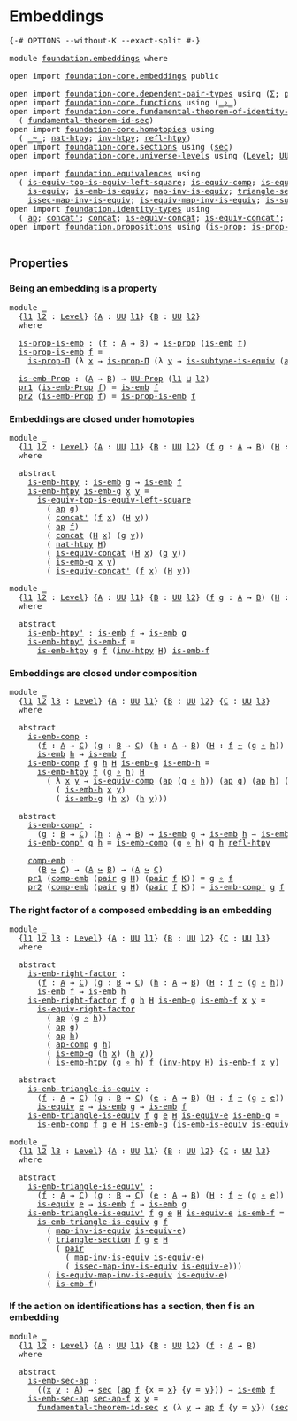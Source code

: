 # Embeddings

<pre class="Agda"><a id="23" class="Symbol">{-#</a> <a id="27" class="Keyword">OPTIONS</a> <a id="35" class="Pragma">--without-K</a> <a id="47" class="Pragma">--exact-split</a> <a id="61" class="Symbol">#-}</a>

<a id="66" class="Keyword">module</a> <a id="73" href="foundation.embeddings.html" class="Module">foundation.embeddings</a> <a id="95" class="Keyword">where</a>

<a id="102" class="Keyword">open</a> <a id="107" class="Keyword">import</a> <a id="114" href="foundation-core.embeddings.html" class="Module">foundation-core.embeddings</a> <a id="141" class="Keyword">public</a>

<a id="149" class="Keyword">open</a> <a id="154" class="Keyword">import</a> <a id="161" href="foundation-core.dependent-pair-types.html" class="Module">foundation-core.dependent-pair-types</a> <a id="198" class="Keyword">using</a> <a id="204" class="Symbol">(</a><a id="205" href="foundation-core.dependent-pair-types.html#502" class="Record">Σ</a><a id="206" class="Symbol">;</a> <a id="208" href="foundation-core.dependent-pair-types.html#575" class="InductiveConstructor">pair</a><a id="212" class="Symbol">;</a> <a id="214" href="foundation-core.dependent-pair-types.html#592" class="Field">pr1</a><a id="217" class="Symbol">;</a> <a id="219" href="foundation-core.dependent-pair-types.html#604" class="Field">pr2</a><a id="222" class="Symbol">)</a>
<a id="224" class="Keyword">open</a> <a id="229" class="Keyword">import</a> <a id="236" href="foundation-core.functions.html" class="Module">foundation-core.functions</a> <a id="262" class="Keyword">using</a> <a id="268" class="Symbol">(</a><a id="269" href="foundation-core.functions.html#407" class="Function Operator">_∘_</a><a id="272" class="Symbol">)</a>
<a id="274" class="Keyword">open</a> <a id="279" class="Keyword">import</a> <a id="286" href="foundation-core.fundamental-theorem-of-identity-types.html" class="Module">foundation-core.fundamental-theorem-of-identity-types</a> <a id="340" class="Keyword">using</a>
  <a id="348" class="Symbol">(</a> <a id="350" href="foundation-core.fundamental-theorem-of-identity-types.html#4029" class="Function">fundamental-theorem-id-sec</a><a id="376" class="Symbol">)</a>
<a id="378" class="Keyword">open</a> <a id="383" class="Keyword">import</a> <a id="390" href="foundation-core.homotopies.html" class="Module">foundation-core.homotopies</a> <a id="417" class="Keyword">using</a>
  <a id="425" class="Symbol">(</a> <a id="427" href="foundation-core.homotopies.html#467" class="Function Operator">_~_</a><a id="430" class="Symbol">;</a> <a id="432" href="foundation-core.homotopies.html#3430" class="Function">nat-htpy</a><a id="440" class="Symbol">;</a> <a id="442" href="foundation-core.homotopies.html#889" class="Function">inv-htpy</a><a id="450" class="Symbol">;</a> <a id="452" href="foundation-core.homotopies.html#632" class="Function">refl-htpy</a><a id="461" class="Symbol">)</a>
<a id="463" class="Keyword">open</a> <a id="468" class="Keyword">import</a> <a id="475" href="foundation-core.sections.html" class="Module">foundation-core.sections</a> <a id="500" class="Keyword">using</a> <a id="506" class="Symbol">(</a><a id="507" href="foundation-core.sections.html#521" class="Function">sec</a><a id="510" class="Symbol">)</a>
<a id="512" class="Keyword">open</a> <a id="517" class="Keyword">import</a> <a id="524" href="foundation-core.universe-levels.html" class="Module">foundation-core.universe-levels</a> <a id="556" class="Keyword">using</a> <a id="562" class="Symbol">(</a><a id="563" href="Agda.Primitive.html#597" class="Postulate">Level</a><a id="568" class="Symbol">;</a> <a id="570" href="foundation-core.universe-levels.html#222" class="Primitive">UU</a><a id="572" class="Symbol">;</a> <a id="574" href="Agda.Primitive.html#810" class="Primitive Operator">_⊔_</a><a id="577" class="Symbol">)</a>

<a id="580" class="Keyword">open</a> <a id="585" class="Keyword">import</a> <a id="592" href="foundation.equivalences.html" class="Module">foundation.equivalences</a> <a id="616" class="Keyword">using</a>
  <a id="624" class="Symbol">(</a> <a id="626" href="foundation-core.equivalences.html#14128" class="Function">is-equiv-top-is-equiv-left-square</a><a id="659" class="Symbol">;</a> <a id="661" href="foundation-core.equivalences.html#7183" class="Function">is-equiv-comp</a><a id="674" class="Symbol">;</a> <a id="676" href="foundation-core.equivalences.html#8856" class="Function">is-equiv-right-factor</a><a id="697" class="Symbol">;</a>
    <a id="703" href="foundation-core.equivalences.html#1542" class="Function">is-equiv</a><a id="711" class="Symbol">;</a> <a id="713" href="foundation-core.equivalences.html#15380" class="Function">is-emb-is-equiv</a><a id="728" class="Symbol">;</a> <a id="730" href="foundation-core.equivalences.html#4173" class="Function">map-inv-is-equiv</a><a id="746" class="Symbol">;</a> <a id="748" href="foundation-core.equivalences.html#6036" class="Function">triangle-section</a><a id="764" class="Symbol">;</a>
    <a id="770" href="foundation-core.equivalences.html#4251" class="Function">issec-map-inv-is-equiv</a><a id="792" class="Symbol">;</a> <a id="794" href="foundation-core.equivalences.html#4706" class="Function">is-equiv-map-inv-is-equiv</a><a id="819" class="Symbol">;</a> <a id="821" href="foundation.equivalences.html#13419" class="Function">is-subtype-is-equiv</a><a id="840" class="Symbol">)</a>
<a id="842" class="Keyword">open</a> <a id="847" class="Keyword">import</a> <a id="854" href="foundation.identity-types.html" class="Module">foundation.identity-types</a> <a id="880" class="Keyword">using</a>
  <a id="888" class="Symbol">(</a> <a id="890" href="foundation-core.identity-types.html#2853" class="Function">ap</a><a id="892" class="Symbol">;</a> <a id="894" href="foundation-core.identity-types.html#1384" class="Function">concat&#39;</a><a id="901" class="Symbol">;</a> <a id="903" href="foundation-core.identity-types.html#1302" class="Function">concat</a><a id="909" class="Symbol">;</a> <a id="911" href="foundation.identity-types.html#1644" class="Function">is-equiv-concat</a><a id="926" class="Symbol">;</a> <a id="928" href="foundation.identity-types.html#2415" class="Function">is-equiv-concat&#39;</a><a id="944" class="Symbol">;</a> <a id="946" href="foundation-core.identity-types.html#3117" class="Function">ap-comp</a><a id="953" class="Symbol">)</a>
<a id="955" class="Keyword">open</a> <a id="960" class="Keyword">import</a> <a id="967" href="foundation.propositions.html" class="Module">foundation.propositions</a> <a id="991" class="Keyword">using</a> <a id="997" class="Symbol">(</a><a id="998" href="foundation-core.propositions.html#1246" class="Function">is-prop</a><a id="1005" class="Symbol">;</a> <a id="1007" href="foundation.propositions.html#1492" class="Function">is-prop-Π</a><a id="1016" class="Symbol">;</a> <a id="1018" href="foundation-core.propositions.html#1322" class="Function">UU-Prop</a><a id="1025" class="Symbol">)</a>

</pre>
## Properties

### Being an embedding is a property

<pre class="Agda"><a id="1094" class="Keyword">module</a> <a id="1101" href="foundation.embeddings.html#1101" class="Module">_</a>
  <a id="1105" class="Symbol">{</a><a id="1106" href="foundation.embeddings.html#1106" class="Bound">l1</a> <a id="1109" href="foundation.embeddings.html#1109" class="Bound">l2</a> <a id="1112" class="Symbol">:</a> <a id="1114" href="Agda.Primitive.html#597" class="Postulate">Level</a><a id="1119" class="Symbol">}</a> <a id="1121" class="Symbol">{</a><a id="1122" href="foundation.embeddings.html#1122" class="Bound">A</a> <a id="1124" class="Symbol">:</a> <a id="1126" href="foundation-core.universe-levels.html#222" class="Primitive">UU</a> <a id="1129" href="foundation.embeddings.html#1106" class="Bound">l1</a><a id="1131" class="Symbol">}</a> <a id="1133" class="Symbol">{</a><a id="1134" href="foundation.embeddings.html#1134" class="Bound">B</a> <a id="1136" class="Symbol">:</a> <a id="1138" href="foundation-core.universe-levels.html#222" class="Primitive">UU</a> <a id="1141" href="foundation.embeddings.html#1109" class="Bound">l2</a><a id="1143" class="Symbol">}</a>
  <a id="1147" class="Keyword">where</a>
  
  <a id="1158" href="foundation.embeddings.html#1158" class="Function">is-prop-is-emb</a> <a id="1173" class="Symbol">:</a> <a id="1175" class="Symbol">(</a><a id="1176" href="foundation.embeddings.html#1176" class="Bound">f</a> <a id="1178" class="Symbol">:</a> <a id="1180" href="foundation.embeddings.html#1122" class="Bound">A</a> <a id="1182" class="Symbol">→</a> <a id="1184" href="foundation.embeddings.html#1134" class="Bound">B</a><a id="1185" class="Symbol">)</a> <a id="1187" class="Symbol">→</a> <a id="1189" href="foundation-core.propositions.html#1246" class="Function">is-prop</a> <a id="1197" class="Symbol">(</a><a id="1198" href="foundation-core.embeddings.html#980" class="Function">is-emb</a> <a id="1205" href="foundation.embeddings.html#1176" class="Bound">f</a><a id="1206" class="Symbol">)</a>
  <a id="1210" href="foundation.embeddings.html#1158" class="Function">is-prop-is-emb</a> <a id="1225" href="foundation.embeddings.html#1225" class="Bound">f</a> <a id="1227" class="Symbol">=</a>
    <a id="1233" href="foundation.propositions.html#1492" class="Function">is-prop-Π</a> <a id="1243" class="Symbol">(λ</a> <a id="1246" href="foundation.embeddings.html#1246" class="Bound">x</a> <a id="1248" class="Symbol">→</a> <a id="1250" href="foundation.propositions.html#1492" class="Function">is-prop-Π</a> <a id="1260" class="Symbol">(λ</a> <a id="1263" href="foundation.embeddings.html#1263" class="Bound">y</a> <a id="1265" class="Symbol">→</a> <a id="1267" href="foundation.equivalences.html#13419" class="Function">is-subtype-is-equiv</a> <a id="1287" class="Symbol">(</a><a id="1288" href="foundation-core.identity-types.html#2853" class="Function">ap</a> <a id="1291" href="foundation.embeddings.html#1225" class="Bound">f</a><a id="1292" class="Symbol">)))</a>

  <a id="1299" href="foundation.embeddings.html#1299" class="Function">is-emb-Prop</a> <a id="1311" class="Symbol">:</a> <a id="1313" class="Symbol">(</a><a id="1314" href="foundation.embeddings.html#1122" class="Bound">A</a> <a id="1316" class="Symbol">→</a> <a id="1318" href="foundation.embeddings.html#1134" class="Bound">B</a><a id="1319" class="Symbol">)</a> <a id="1321" class="Symbol">→</a> <a id="1323" href="foundation-core.propositions.html#1322" class="Function">UU-Prop</a> <a id="1331" class="Symbol">(</a><a id="1332" href="foundation.embeddings.html#1106" class="Bound">l1</a> <a id="1335" href="Agda.Primitive.html#810" class="Primitive Operator">⊔</a> <a id="1337" href="foundation.embeddings.html#1109" class="Bound">l2</a><a id="1339" class="Symbol">)</a>
  <a id="1343" href="foundation-core.dependent-pair-types.html#592" class="Field">pr1</a> <a id="1347" class="Symbol">(</a><a id="1348" href="foundation.embeddings.html#1299" class="Function">is-emb-Prop</a> <a id="1360" href="foundation.embeddings.html#1360" class="Bound">f</a><a id="1361" class="Symbol">)</a> <a id="1363" class="Symbol">=</a> <a id="1365" href="foundation-core.embeddings.html#980" class="Function">is-emb</a> <a id="1372" href="foundation.embeddings.html#1360" class="Bound">f</a>
  <a id="1376" href="foundation-core.dependent-pair-types.html#604" class="Field">pr2</a> <a id="1380" class="Symbol">(</a><a id="1381" href="foundation.embeddings.html#1299" class="Function">is-emb-Prop</a> <a id="1393" href="foundation.embeddings.html#1393" class="Bound">f</a><a id="1394" class="Symbol">)</a> <a id="1396" class="Symbol">=</a> <a id="1398" href="foundation.embeddings.html#1158" class="Function">is-prop-is-emb</a> <a id="1413" href="foundation.embeddings.html#1393" class="Bound">f</a>
</pre>
### Embeddings are closed under homotopies

<pre class="Agda"><a id="1472" class="Keyword">module</a> <a id="1479" href="foundation.embeddings.html#1479" class="Module">_</a>
  <a id="1483" class="Symbol">{</a><a id="1484" href="foundation.embeddings.html#1484" class="Bound">l1</a> <a id="1487" href="foundation.embeddings.html#1487" class="Bound">l2</a> <a id="1490" class="Symbol">:</a> <a id="1492" href="Agda.Primitive.html#597" class="Postulate">Level</a><a id="1497" class="Symbol">}</a> <a id="1499" class="Symbol">{</a><a id="1500" href="foundation.embeddings.html#1500" class="Bound">A</a> <a id="1502" class="Symbol">:</a> <a id="1504" href="foundation-core.universe-levels.html#222" class="Primitive">UU</a> <a id="1507" href="foundation.embeddings.html#1484" class="Bound">l1</a><a id="1509" class="Symbol">}</a> <a id="1511" class="Symbol">{</a><a id="1512" href="foundation.embeddings.html#1512" class="Bound">B</a> <a id="1514" class="Symbol">:</a> <a id="1516" href="foundation-core.universe-levels.html#222" class="Primitive">UU</a> <a id="1519" href="foundation.embeddings.html#1487" class="Bound">l2</a><a id="1521" class="Symbol">}</a> <a id="1523" class="Symbol">(</a><a id="1524" href="foundation.embeddings.html#1524" class="Bound">f</a> <a id="1526" href="foundation.embeddings.html#1526" class="Bound">g</a> <a id="1528" class="Symbol">:</a> <a id="1530" href="foundation.embeddings.html#1500" class="Bound">A</a> <a id="1532" class="Symbol">→</a> <a id="1534" href="foundation.embeddings.html#1512" class="Bound">B</a><a id="1535" class="Symbol">)</a> <a id="1537" class="Symbol">(</a><a id="1538" href="foundation.embeddings.html#1538" class="Bound">H</a> <a id="1540" class="Symbol">:</a> <a id="1542" href="foundation.embeddings.html#1524" class="Bound">f</a> <a id="1544" href="foundation-core.homotopies.html#467" class="Function Operator">~</a> <a id="1546" href="foundation.embeddings.html#1526" class="Bound">g</a><a id="1547" class="Symbol">)</a>
  <a id="1551" class="Keyword">where</a>

  <a id="1560" class="Keyword">abstract</a>
    <a id="1573" href="foundation.embeddings.html#1573" class="Function">is-emb-htpy</a> <a id="1585" class="Symbol">:</a> <a id="1587" href="foundation-core.embeddings.html#980" class="Function">is-emb</a> <a id="1594" href="foundation.embeddings.html#1526" class="Bound">g</a> <a id="1596" class="Symbol">→</a> <a id="1598" href="foundation-core.embeddings.html#980" class="Function">is-emb</a> <a id="1605" href="foundation.embeddings.html#1524" class="Bound">f</a>
    <a id="1611" href="foundation.embeddings.html#1573" class="Function">is-emb-htpy</a> <a id="1623" href="foundation.embeddings.html#1623" class="Bound">is-emb-g</a> <a id="1632" href="foundation.embeddings.html#1632" class="Bound">x</a> <a id="1634" href="foundation.embeddings.html#1634" class="Bound">y</a> <a id="1636" class="Symbol">=</a>
      <a id="1644" href="foundation-core.equivalences.html#14128" class="Function">is-equiv-top-is-equiv-left-square</a>
        <a id="1686" class="Symbol">(</a> <a id="1688" href="foundation-core.identity-types.html#2853" class="Function">ap</a> <a id="1691" href="foundation.embeddings.html#1526" class="Bound">g</a><a id="1692" class="Symbol">)</a>
        <a id="1702" class="Symbol">(</a> <a id="1704" href="foundation-core.identity-types.html#1384" class="Function">concat&#39;</a> <a id="1712" class="Symbol">(</a><a id="1713" href="foundation.embeddings.html#1524" class="Bound">f</a> <a id="1715" href="foundation.embeddings.html#1632" class="Bound">x</a><a id="1716" class="Symbol">)</a> <a id="1718" class="Symbol">(</a><a id="1719" href="foundation.embeddings.html#1538" class="Bound">H</a> <a id="1721" href="foundation.embeddings.html#1634" class="Bound">y</a><a id="1722" class="Symbol">))</a>
        <a id="1733" class="Symbol">(</a> <a id="1735" href="foundation-core.identity-types.html#2853" class="Function">ap</a> <a id="1738" href="foundation.embeddings.html#1524" class="Bound">f</a><a id="1739" class="Symbol">)</a>
        <a id="1749" class="Symbol">(</a> <a id="1751" href="foundation-core.identity-types.html#1302" class="Function">concat</a> <a id="1758" class="Symbol">(</a><a id="1759" href="foundation.embeddings.html#1538" class="Bound">H</a> <a id="1761" href="foundation.embeddings.html#1632" class="Bound">x</a><a id="1762" class="Symbol">)</a> <a id="1764" class="Symbol">(</a><a id="1765" href="foundation.embeddings.html#1526" class="Bound">g</a> <a id="1767" href="foundation.embeddings.html#1634" class="Bound">y</a><a id="1768" class="Symbol">))</a>
        <a id="1779" class="Symbol">(</a> <a id="1781" href="foundation-core.homotopies.html#3430" class="Function">nat-htpy</a> <a id="1790" href="foundation.embeddings.html#1538" class="Bound">H</a><a id="1791" class="Symbol">)</a>
        <a id="1801" class="Symbol">(</a> <a id="1803" href="foundation.identity-types.html#1644" class="Function">is-equiv-concat</a> <a id="1819" class="Symbol">(</a><a id="1820" href="foundation.embeddings.html#1538" class="Bound">H</a> <a id="1822" href="foundation.embeddings.html#1632" class="Bound">x</a><a id="1823" class="Symbol">)</a> <a id="1825" class="Symbol">(</a><a id="1826" href="foundation.embeddings.html#1526" class="Bound">g</a> <a id="1828" href="foundation.embeddings.html#1634" class="Bound">y</a><a id="1829" class="Symbol">))</a>
        <a id="1840" class="Symbol">(</a> <a id="1842" href="foundation.embeddings.html#1623" class="Bound">is-emb-g</a> <a id="1851" href="foundation.embeddings.html#1632" class="Bound">x</a> <a id="1853" href="foundation.embeddings.html#1634" class="Bound">y</a><a id="1854" class="Symbol">)</a>
        <a id="1864" class="Symbol">(</a> <a id="1866" href="foundation.identity-types.html#2415" class="Function">is-equiv-concat&#39;</a> <a id="1883" class="Symbol">(</a><a id="1884" href="foundation.embeddings.html#1524" class="Bound">f</a> <a id="1886" href="foundation.embeddings.html#1632" class="Bound">x</a><a id="1887" class="Symbol">)</a> <a id="1889" class="Symbol">(</a><a id="1890" href="foundation.embeddings.html#1538" class="Bound">H</a> <a id="1892" href="foundation.embeddings.html#1634" class="Bound">y</a><a id="1893" class="Symbol">))</a>

<a id="1897" class="Keyword">module</a> <a id="1904" href="foundation.embeddings.html#1904" class="Module">_</a>
  <a id="1908" class="Symbol">{</a><a id="1909" href="foundation.embeddings.html#1909" class="Bound">l1</a> <a id="1912" href="foundation.embeddings.html#1912" class="Bound">l2</a> <a id="1915" class="Symbol">:</a> <a id="1917" href="Agda.Primitive.html#597" class="Postulate">Level</a><a id="1922" class="Symbol">}</a> <a id="1924" class="Symbol">{</a><a id="1925" href="foundation.embeddings.html#1925" class="Bound">A</a> <a id="1927" class="Symbol">:</a> <a id="1929" href="foundation-core.universe-levels.html#222" class="Primitive">UU</a> <a id="1932" href="foundation.embeddings.html#1909" class="Bound">l1</a><a id="1934" class="Symbol">}</a> <a id="1936" class="Symbol">{</a><a id="1937" href="foundation.embeddings.html#1937" class="Bound">B</a> <a id="1939" class="Symbol">:</a> <a id="1941" href="foundation-core.universe-levels.html#222" class="Primitive">UU</a> <a id="1944" href="foundation.embeddings.html#1912" class="Bound">l2</a><a id="1946" class="Symbol">}</a> <a id="1948" class="Symbol">(</a><a id="1949" href="foundation.embeddings.html#1949" class="Bound">f</a> <a id="1951" href="foundation.embeddings.html#1951" class="Bound">g</a> <a id="1953" class="Symbol">:</a> <a id="1955" href="foundation.embeddings.html#1925" class="Bound">A</a> <a id="1957" class="Symbol">→</a> <a id="1959" href="foundation.embeddings.html#1937" class="Bound">B</a><a id="1960" class="Symbol">)</a> <a id="1962" class="Symbol">(</a><a id="1963" href="foundation.embeddings.html#1963" class="Bound">H</a> <a id="1965" class="Symbol">:</a> <a id="1967" href="foundation.embeddings.html#1949" class="Bound">f</a> <a id="1969" href="foundation-core.homotopies.html#467" class="Function Operator">~</a> <a id="1971" href="foundation.embeddings.html#1951" class="Bound">g</a><a id="1972" class="Symbol">)</a>
  <a id="1976" class="Keyword">where</a>
  
  <a id="1987" class="Keyword">abstract</a>
    <a id="2000" href="foundation.embeddings.html#2000" class="Function">is-emb-htpy&#39;</a> <a id="2013" class="Symbol">:</a> <a id="2015" href="foundation-core.embeddings.html#980" class="Function">is-emb</a> <a id="2022" href="foundation.embeddings.html#1949" class="Bound">f</a> <a id="2024" class="Symbol">→</a> <a id="2026" href="foundation-core.embeddings.html#980" class="Function">is-emb</a> <a id="2033" href="foundation.embeddings.html#1951" class="Bound">g</a>
    <a id="2039" href="foundation.embeddings.html#2000" class="Function">is-emb-htpy&#39;</a> <a id="2052" href="foundation.embeddings.html#2052" class="Bound">is-emb-f</a> <a id="2061" class="Symbol">=</a>
      <a id="2069" href="foundation.embeddings.html#1573" class="Function">is-emb-htpy</a> <a id="2081" href="foundation.embeddings.html#1951" class="Bound">g</a> <a id="2083" href="foundation.embeddings.html#1949" class="Bound">f</a> <a id="2085" class="Symbol">(</a><a id="2086" href="foundation-core.homotopies.html#889" class="Function">inv-htpy</a> <a id="2095" href="foundation.embeddings.html#1963" class="Bound">H</a><a id="2096" class="Symbol">)</a> <a id="2098" href="foundation.embeddings.html#2052" class="Bound">is-emb-f</a>
</pre>
### Embeddings are closed under composition

<pre class="Agda"><a id="2165" class="Keyword">module</a> <a id="2172" href="foundation.embeddings.html#2172" class="Module">_</a>
  <a id="2176" class="Symbol">{</a><a id="2177" href="foundation.embeddings.html#2177" class="Bound">l1</a> <a id="2180" href="foundation.embeddings.html#2180" class="Bound">l2</a> <a id="2183" href="foundation.embeddings.html#2183" class="Bound">l3</a> <a id="2186" class="Symbol">:</a> <a id="2188" href="Agda.Primitive.html#597" class="Postulate">Level</a><a id="2193" class="Symbol">}</a> <a id="2195" class="Symbol">{</a><a id="2196" href="foundation.embeddings.html#2196" class="Bound">A</a> <a id="2198" class="Symbol">:</a> <a id="2200" href="foundation-core.universe-levels.html#222" class="Primitive">UU</a> <a id="2203" href="foundation.embeddings.html#2177" class="Bound">l1</a><a id="2205" class="Symbol">}</a> <a id="2207" class="Symbol">{</a><a id="2208" href="foundation.embeddings.html#2208" class="Bound">B</a> <a id="2210" class="Symbol">:</a> <a id="2212" href="foundation-core.universe-levels.html#222" class="Primitive">UU</a> <a id="2215" href="foundation.embeddings.html#2180" class="Bound">l2</a><a id="2217" class="Symbol">}</a> <a id="2219" class="Symbol">{</a><a id="2220" href="foundation.embeddings.html#2220" class="Bound">C</a> <a id="2222" class="Symbol">:</a> <a id="2224" href="foundation-core.universe-levels.html#222" class="Primitive">UU</a> <a id="2227" href="foundation.embeddings.html#2183" class="Bound">l3</a><a id="2229" class="Symbol">}</a>
  <a id="2233" class="Keyword">where</a>

  <a id="2242" class="Keyword">abstract</a>
    <a id="2255" href="foundation.embeddings.html#2255" class="Function">is-emb-comp</a> <a id="2267" class="Symbol">:</a>
      <a id="2275" class="Symbol">(</a><a id="2276" href="foundation.embeddings.html#2276" class="Bound">f</a> <a id="2278" class="Symbol">:</a> <a id="2280" href="foundation.embeddings.html#2196" class="Bound">A</a> <a id="2282" class="Symbol">→</a> <a id="2284" href="foundation.embeddings.html#2220" class="Bound">C</a><a id="2285" class="Symbol">)</a> <a id="2287" class="Symbol">(</a><a id="2288" href="foundation.embeddings.html#2288" class="Bound">g</a> <a id="2290" class="Symbol">:</a> <a id="2292" href="foundation.embeddings.html#2208" class="Bound">B</a> <a id="2294" class="Symbol">→</a> <a id="2296" href="foundation.embeddings.html#2220" class="Bound">C</a><a id="2297" class="Symbol">)</a> <a id="2299" class="Symbol">(</a><a id="2300" href="foundation.embeddings.html#2300" class="Bound">h</a> <a id="2302" class="Symbol">:</a> <a id="2304" href="foundation.embeddings.html#2196" class="Bound">A</a> <a id="2306" class="Symbol">→</a> <a id="2308" href="foundation.embeddings.html#2208" class="Bound">B</a><a id="2309" class="Symbol">)</a> <a id="2311" class="Symbol">(</a><a id="2312" href="foundation.embeddings.html#2312" class="Bound">H</a> <a id="2314" class="Symbol">:</a> <a id="2316" href="foundation.embeddings.html#2276" class="Bound">f</a> <a id="2318" href="foundation-core.homotopies.html#467" class="Function Operator">~</a> <a id="2320" class="Symbol">(</a><a id="2321" href="foundation.embeddings.html#2288" class="Bound">g</a> <a id="2323" href="foundation-core.functions.html#407" class="Function Operator">∘</a> <a id="2325" href="foundation.embeddings.html#2300" class="Bound">h</a><a id="2326" class="Symbol">))</a> <a id="2329" class="Symbol">→</a> <a id="2331" href="foundation-core.embeddings.html#980" class="Function">is-emb</a> <a id="2338" href="foundation.embeddings.html#2288" class="Bound">g</a> <a id="2340" class="Symbol">→</a>
      <a id="2348" href="foundation-core.embeddings.html#980" class="Function">is-emb</a> <a id="2355" href="foundation.embeddings.html#2300" class="Bound">h</a> <a id="2357" class="Symbol">→</a> <a id="2359" href="foundation-core.embeddings.html#980" class="Function">is-emb</a> <a id="2366" href="foundation.embeddings.html#2276" class="Bound">f</a>
    <a id="2372" href="foundation.embeddings.html#2255" class="Function">is-emb-comp</a> <a id="2384" href="foundation.embeddings.html#2384" class="Bound">f</a> <a id="2386" href="foundation.embeddings.html#2386" class="Bound">g</a> <a id="2388" href="foundation.embeddings.html#2388" class="Bound">h</a> <a id="2390" href="foundation.embeddings.html#2390" class="Bound">H</a> <a id="2392" href="foundation.embeddings.html#2392" class="Bound">is-emb-g</a> <a id="2401" href="foundation.embeddings.html#2401" class="Bound">is-emb-h</a> <a id="2410" class="Symbol">=</a>
      <a id="2418" href="foundation.embeddings.html#1573" class="Function">is-emb-htpy</a> <a id="2430" href="foundation.embeddings.html#2384" class="Bound">f</a> <a id="2432" class="Symbol">(</a><a id="2433" href="foundation.embeddings.html#2386" class="Bound">g</a> <a id="2435" href="foundation-core.functions.html#407" class="Function Operator">∘</a> <a id="2437" href="foundation.embeddings.html#2388" class="Bound">h</a><a id="2438" class="Symbol">)</a> <a id="2440" href="foundation.embeddings.html#2390" class="Bound">H</a>
        <a id="2450" class="Symbol">(</a> <a id="2452" class="Symbol">λ</a> <a id="2454" href="foundation.embeddings.html#2454" class="Bound">x</a> <a id="2456" href="foundation.embeddings.html#2456" class="Bound">y</a> <a id="2458" class="Symbol">→</a> <a id="2460" href="foundation-core.equivalences.html#7183" class="Function">is-equiv-comp</a> <a id="2474" class="Symbol">(</a><a id="2475" href="foundation-core.identity-types.html#2853" class="Function">ap</a> <a id="2478" class="Symbol">(</a><a id="2479" href="foundation.embeddings.html#2386" class="Bound">g</a> <a id="2481" href="foundation-core.functions.html#407" class="Function Operator">∘</a> <a id="2483" href="foundation.embeddings.html#2388" class="Bound">h</a><a id="2484" class="Symbol">))</a> <a id="2487" class="Symbol">(</a><a id="2488" href="foundation-core.identity-types.html#2853" class="Function">ap</a> <a id="2491" href="foundation.embeddings.html#2386" class="Bound">g</a><a id="2492" class="Symbol">)</a> <a id="2494" class="Symbol">(</a><a id="2495" href="foundation-core.identity-types.html#2853" class="Function">ap</a> <a id="2498" href="foundation.embeddings.html#2388" class="Bound">h</a><a id="2499" class="Symbol">)</a> <a id="2501" class="Symbol">(</a><a id="2502" href="foundation-core.identity-types.html#3117" class="Function">ap-comp</a> <a id="2510" href="foundation.embeddings.html#2386" class="Bound">g</a> <a id="2512" href="foundation.embeddings.html#2388" class="Bound">h</a><a id="2513" class="Symbol">)</a>
          <a id="2525" class="Symbol">(</a> <a id="2527" href="foundation.embeddings.html#2401" class="Bound">is-emb-h</a> <a id="2536" href="foundation.embeddings.html#2454" class="Bound">x</a> <a id="2538" href="foundation.embeddings.html#2456" class="Bound">y</a><a id="2539" class="Symbol">)</a>
          <a id="2551" class="Symbol">(</a> <a id="2553" href="foundation.embeddings.html#2392" class="Bound">is-emb-g</a> <a id="2562" class="Symbol">(</a><a id="2563" href="foundation.embeddings.html#2388" class="Bound">h</a> <a id="2565" href="foundation.embeddings.html#2454" class="Bound">x</a><a id="2566" class="Symbol">)</a> <a id="2568" class="Symbol">(</a><a id="2569" href="foundation.embeddings.html#2388" class="Bound">h</a> <a id="2571" href="foundation.embeddings.html#2456" class="Bound">y</a><a id="2572" class="Symbol">)))</a>

  <a id="2579" class="Keyword">abstract</a>
    <a id="2592" href="foundation.embeddings.html#2592" class="Function">is-emb-comp&#39;</a> <a id="2605" class="Symbol">:</a>
      <a id="2613" class="Symbol">(</a><a id="2614" href="foundation.embeddings.html#2614" class="Bound">g</a> <a id="2616" class="Symbol">:</a> <a id="2618" href="foundation.embeddings.html#2208" class="Bound">B</a> <a id="2620" class="Symbol">→</a> <a id="2622" href="foundation.embeddings.html#2220" class="Bound">C</a><a id="2623" class="Symbol">)</a> <a id="2625" class="Symbol">(</a><a id="2626" href="foundation.embeddings.html#2626" class="Bound">h</a> <a id="2628" class="Symbol">:</a> <a id="2630" href="foundation.embeddings.html#2196" class="Bound">A</a> <a id="2632" class="Symbol">→</a> <a id="2634" href="foundation.embeddings.html#2208" class="Bound">B</a><a id="2635" class="Symbol">)</a> <a id="2637" class="Symbol">→</a> <a id="2639" href="foundation-core.embeddings.html#980" class="Function">is-emb</a> <a id="2646" href="foundation.embeddings.html#2614" class="Bound">g</a> <a id="2648" class="Symbol">→</a> <a id="2650" href="foundation-core.embeddings.html#980" class="Function">is-emb</a> <a id="2657" href="foundation.embeddings.html#2626" class="Bound">h</a> <a id="2659" class="Symbol">→</a> <a id="2661" href="foundation-core.embeddings.html#980" class="Function">is-emb</a> <a id="2668" class="Symbol">(</a><a id="2669" href="foundation.embeddings.html#2614" class="Bound">g</a> <a id="2671" href="foundation-core.functions.html#407" class="Function Operator">∘</a> <a id="2673" href="foundation.embeddings.html#2626" class="Bound">h</a><a id="2674" class="Symbol">)</a>
    <a id="2680" href="foundation.embeddings.html#2592" class="Function">is-emb-comp&#39;</a> <a id="2693" href="foundation.embeddings.html#2693" class="Bound">g</a> <a id="2695" href="foundation.embeddings.html#2695" class="Bound">h</a> <a id="2697" class="Symbol">=</a> <a id="2699" href="foundation.embeddings.html#2255" class="Function">is-emb-comp</a> <a id="2711" class="Symbol">(</a><a id="2712" href="foundation.embeddings.html#2693" class="Bound">g</a> <a id="2714" href="foundation-core.functions.html#407" class="Function Operator">∘</a> <a id="2716" href="foundation.embeddings.html#2695" class="Bound">h</a><a id="2717" class="Symbol">)</a> <a id="2719" href="foundation.embeddings.html#2693" class="Bound">g</a> <a id="2721" href="foundation.embeddings.html#2695" class="Bound">h</a> <a id="2723" href="foundation-core.homotopies.html#632" class="Function">refl-htpy</a>

    <a id="2738" href="foundation.embeddings.html#2738" class="Function">comp-emb</a> <a id="2747" class="Symbol">:</a>
      <a id="2755" class="Symbol">(</a><a id="2756" href="foundation.embeddings.html#2208" class="Bound">B</a> <a id="2758" href="foundation-core.embeddings.html#1062" class="Function Operator">↪</a> <a id="2760" href="foundation.embeddings.html#2220" class="Bound">C</a><a id="2761" class="Symbol">)</a> <a id="2763" class="Symbol">→</a> <a id="2765" class="Symbol">(</a><a id="2766" href="foundation.embeddings.html#2196" class="Bound">A</a> <a id="2768" href="foundation-core.embeddings.html#1062" class="Function Operator">↪</a> <a id="2770" href="foundation.embeddings.html#2208" class="Bound">B</a><a id="2771" class="Symbol">)</a> <a id="2773" class="Symbol">→</a> <a id="2775" class="Symbol">(</a><a id="2776" href="foundation.embeddings.html#2196" class="Bound">A</a> <a id="2778" href="foundation-core.embeddings.html#1062" class="Function Operator">↪</a> <a id="2780" href="foundation.embeddings.html#2220" class="Bound">C</a><a id="2781" class="Symbol">)</a>
    <a id="2787" href="foundation-core.dependent-pair-types.html#592" class="Field">pr1</a> <a id="2791" class="Symbol">(</a><a id="2792" href="foundation.embeddings.html#2738" class="Function">comp-emb</a> <a id="2801" class="Symbol">(</a><a id="2802" href="foundation-core.dependent-pair-types.html#575" class="InductiveConstructor">pair</a> <a id="2807" href="foundation.embeddings.html#2807" class="Bound">g</a> <a id="2809" href="foundation.embeddings.html#2809" class="Bound">H</a><a id="2810" class="Symbol">)</a> <a id="2812" class="Symbol">(</a><a id="2813" href="foundation-core.dependent-pair-types.html#575" class="InductiveConstructor">pair</a> <a id="2818" href="foundation.embeddings.html#2818" class="Bound">f</a> <a id="2820" href="foundation.embeddings.html#2820" class="Bound">K</a><a id="2821" class="Symbol">))</a> <a id="2824" class="Symbol">=</a> <a id="2826" href="foundation.embeddings.html#2807" class="Bound">g</a> <a id="2828" href="foundation-core.functions.html#407" class="Function Operator">∘</a> <a id="2830" href="foundation.embeddings.html#2818" class="Bound">f</a>
    <a id="2836" href="foundation-core.dependent-pair-types.html#604" class="Field">pr2</a> <a id="2840" class="Symbol">(</a><a id="2841" href="foundation.embeddings.html#2738" class="Function">comp-emb</a> <a id="2850" class="Symbol">(</a><a id="2851" href="foundation-core.dependent-pair-types.html#575" class="InductiveConstructor">pair</a> <a id="2856" href="foundation.embeddings.html#2856" class="Bound">g</a> <a id="2858" href="foundation.embeddings.html#2858" class="Bound">H</a><a id="2859" class="Symbol">)</a> <a id="2861" class="Symbol">(</a><a id="2862" href="foundation-core.dependent-pair-types.html#575" class="InductiveConstructor">pair</a> <a id="2867" href="foundation.embeddings.html#2867" class="Bound">f</a> <a id="2869" href="foundation.embeddings.html#2869" class="Bound">K</a><a id="2870" class="Symbol">))</a> <a id="2873" class="Symbol">=</a> <a id="2875" href="foundation.embeddings.html#2592" class="Function">is-emb-comp&#39;</a> <a id="2888" href="foundation.embeddings.html#2856" class="Bound">g</a> <a id="2890" href="foundation.embeddings.html#2867" class="Bound">f</a> <a id="2892" href="foundation.embeddings.html#2858" class="Bound">H</a> <a id="2894" href="foundation.embeddings.html#2869" class="Bound">K</a>
</pre>
### The right factor of a composed embedding is an embedding

<pre class="Agda"><a id="2971" class="Keyword">module</a> <a id="2978" href="foundation.embeddings.html#2978" class="Module">_</a>
  <a id="2982" class="Symbol">{</a><a id="2983" href="foundation.embeddings.html#2983" class="Bound">l1</a> <a id="2986" href="foundation.embeddings.html#2986" class="Bound">l2</a> <a id="2989" href="foundation.embeddings.html#2989" class="Bound">l3</a> <a id="2992" class="Symbol">:</a> <a id="2994" href="Agda.Primitive.html#597" class="Postulate">Level</a><a id="2999" class="Symbol">}</a> <a id="3001" class="Symbol">{</a><a id="3002" href="foundation.embeddings.html#3002" class="Bound">A</a> <a id="3004" class="Symbol">:</a> <a id="3006" href="foundation-core.universe-levels.html#222" class="Primitive">UU</a> <a id="3009" href="foundation.embeddings.html#2983" class="Bound">l1</a><a id="3011" class="Symbol">}</a> <a id="3013" class="Symbol">{</a><a id="3014" href="foundation.embeddings.html#3014" class="Bound">B</a> <a id="3016" class="Symbol">:</a> <a id="3018" href="foundation-core.universe-levels.html#222" class="Primitive">UU</a> <a id="3021" href="foundation.embeddings.html#2986" class="Bound">l2</a><a id="3023" class="Symbol">}</a> <a id="3025" class="Symbol">{</a><a id="3026" href="foundation.embeddings.html#3026" class="Bound">C</a> <a id="3028" class="Symbol">:</a> <a id="3030" href="foundation-core.universe-levels.html#222" class="Primitive">UU</a> <a id="3033" href="foundation.embeddings.html#2989" class="Bound">l3</a><a id="3035" class="Symbol">}</a>
  <a id="3039" class="Keyword">where</a>

  <a id="3048" class="Keyword">abstract</a>
    <a id="3061" href="foundation.embeddings.html#3061" class="Function">is-emb-right-factor</a> <a id="3081" class="Symbol">:</a>
      <a id="3089" class="Symbol">(</a><a id="3090" href="foundation.embeddings.html#3090" class="Bound">f</a> <a id="3092" class="Symbol">:</a> <a id="3094" href="foundation.embeddings.html#3002" class="Bound">A</a> <a id="3096" class="Symbol">→</a> <a id="3098" href="foundation.embeddings.html#3026" class="Bound">C</a><a id="3099" class="Symbol">)</a> <a id="3101" class="Symbol">(</a><a id="3102" href="foundation.embeddings.html#3102" class="Bound">g</a> <a id="3104" class="Symbol">:</a> <a id="3106" href="foundation.embeddings.html#3014" class="Bound">B</a> <a id="3108" class="Symbol">→</a> <a id="3110" href="foundation.embeddings.html#3026" class="Bound">C</a><a id="3111" class="Symbol">)</a> <a id="3113" class="Symbol">(</a><a id="3114" href="foundation.embeddings.html#3114" class="Bound">h</a> <a id="3116" class="Symbol">:</a> <a id="3118" href="foundation.embeddings.html#3002" class="Bound">A</a> <a id="3120" class="Symbol">→</a> <a id="3122" href="foundation.embeddings.html#3014" class="Bound">B</a><a id="3123" class="Symbol">)</a> <a id="3125" class="Symbol">(</a><a id="3126" href="foundation.embeddings.html#3126" class="Bound">H</a> <a id="3128" class="Symbol">:</a> <a id="3130" href="foundation.embeddings.html#3090" class="Bound">f</a> <a id="3132" href="foundation-core.homotopies.html#467" class="Function Operator">~</a> <a id="3134" class="Symbol">(</a><a id="3135" href="foundation.embeddings.html#3102" class="Bound">g</a> <a id="3137" href="foundation-core.functions.html#407" class="Function Operator">∘</a> <a id="3139" href="foundation.embeddings.html#3114" class="Bound">h</a><a id="3140" class="Symbol">))</a> <a id="3143" class="Symbol">→</a> <a id="3145" href="foundation-core.embeddings.html#980" class="Function">is-emb</a> <a id="3152" href="foundation.embeddings.html#3102" class="Bound">g</a> <a id="3154" class="Symbol">→</a>
      <a id="3162" href="foundation-core.embeddings.html#980" class="Function">is-emb</a> <a id="3169" href="foundation.embeddings.html#3090" class="Bound">f</a> <a id="3171" class="Symbol">→</a> <a id="3173" href="foundation-core.embeddings.html#980" class="Function">is-emb</a> <a id="3180" href="foundation.embeddings.html#3114" class="Bound">h</a>
    <a id="3186" href="foundation.embeddings.html#3061" class="Function">is-emb-right-factor</a> <a id="3206" href="foundation.embeddings.html#3206" class="Bound">f</a> <a id="3208" href="foundation.embeddings.html#3208" class="Bound">g</a> <a id="3210" href="foundation.embeddings.html#3210" class="Bound">h</a> <a id="3212" href="foundation.embeddings.html#3212" class="Bound">H</a> <a id="3214" href="foundation.embeddings.html#3214" class="Bound">is-emb-g</a> <a id="3223" href="foundation.embeddings.html#3223" class="Bound">is-emb-f</a> <a id="3232" href="foundation.embeddings.html#3232" class="Bound">x</a> <a id="3234" href="foundation.embeddings.html#3234" class="Bound">y</a> <a id="3236" class="Symbol">=</a>
      <a id="3244" href="foundation-core.equivalences.html#8856" class="Function">is-equiv-right-factor</a>
        <a id="3274" class="Symbol">(</a> <a id="3276" href="foundation-core.identity-types.html#2853" class="Function">ap</a> <a id="3279" class="Symbol">(</a><a id="3280" href="foundation.embeddings.html#3208" class="Bound">g</a> <a id="3282" href="foundation-core.functions.html#407" class="Function Operator">∘</a> <a id="3284" href="foundation.embeddings.html#3210" class="Bound">h</a><a id="3285" class="Symbol">))</a>
        <a id="3296" class="Symbol">(</a> <a id="3298" href="foundation-core.identity-types.html#2853" class="Function">ap</a> <a id="3301" href="foundation.embeddings.html#3208" class="Bound">g</a><a id="3302" class="Symbol">)</a>
        <a id="3312" class="Symbol">(</a> <a id="3314" href="foundation-core.identity-types.html#2853" class="Function">ap</a> <a id="3317" href="foundation.embeddings.html#3210" class="Bound">h</a><a id="3318" class="Symbol">)</a>
        <a id="3328" class="Symbol">(</a> <a id="3330" href="foundation-core.identity-types.html#3117" class="Function">ap-comp</a> <a id="3338" href="foundation.embeddings.html#3208" class="Bound">g</a> <a id="3340" href="foundation.embeddings.html#3210" class="Bound">h</a><a id="3341" class="Symbol">)</a>
        <a id="3351" class="Symbol">(</a> <a id="3353" href="foundation.embeddings.html#3214" class="Bound">is-emb-g</a> <a id="3362" class="Symbol">(</a><a id="3363" href="foundation.embeddings.html#3210" class="Bound">h</a> <a id="3365" href="foundation.embeddings.html#3232" class="Bound">x</a><a id="3366" class="Symbol">)</a> <a id="3368" class="Symbol">(</a><a id="3369" href="foundation.embeddings.html#3210" class="Bound">h</a> <a id="3371" href="foundation.embeddings.html#3234" class="Bound">y</a><a id="3372" class="Symbol">))</a>
        <a id="3383" class="Symbol">(</a> <a id="3385" href="foundation.embeddings.html#1573" class="Function">is-emb-htpy</a> <a id="3397" class="Symbol">(</a><a id="3398" href="foundation.embeddings.html#3208" class="Bound">g</a> <a id="3400" href="foundation-core.functions.html#407" class="Function Operator">∘</a> <a id="3402" href="foundation.embeddings.html#3210" class="Bound">h</a><a id="3403" class="Symbol">)</a> <a id="3405" href="foundation.embeddings.html#3206" class="Bound">f</a> <a id="3407" class="Symbol">(</a><a id="3408" href="foundation-core.homotopies.html#889" class="Function">inv-htpy</a> <a id="3417" href="foundation.embeddings.html#3212" class="Bound">H</a><a id="3418" class="Symbol">)</a> <a id="3420" href="foundation.embeddings.html#3223" class="Bound">is-emb-f</a> <a id="3429" href="foundation.embeddings.html#3232" class="Bound">x</a> <a id="3431" href="foundation.embeddings.html#3234" class="Bound">y</a><a id="3432" class="Symbol">)</a>

  <a id="3437" class="Keyword">abstract</a>
    <a id="3450" href="foundation.embeddings.html#3450" class="Function">is-emb-triangle-is-equiv</a> <a id="3475" class="Symbol">:</a>
      <a id="3483" class="Symbol">(</a><a id="3484" href="foundation.embeddings.html#3484" class="Bound">f</a> <a id="3486" class="Symbol">:</a> <a id="3488" href="foundation.embeddings.html#3002" class="Bound">A</a> <a id="3490" class="Symbol">→</a> <a id="3492" href="foundation.embeddings.html#3026" class="Bound">C</a><a id="3493" class="Symbol">)</a> <a id="3495" class="Symbol">(</a><a id="3496" href="foundation.embeddings.html#3496" class="Bound">g</a> <a id="3498" class="Symbol">:</a> <a id="3500" href="foundation.embeddings.html#3014" class="Bound">B</a> <a id="3502" class="Symbol">→</a> <a id="3504" href="foundation.embeddings.html#3026" class="Bound">C</a><a id="3505" class="Symbol">)</a> <a id="3507" class="Symbol">(</a><a id="3508" href="foundation.embeddings.html#3508" class="Bound">e</a> <a id="3510" class="Symbol">:</a> <a id="3512" href="foundation.embeddings.html#3002" class="Bound">A</a> <a id="3514" class="Symbol">→</a> <a id="3516" href="foundation.embeddings.html#3014" class="Bound">B</a><a id="3517" class="Symbol">)</a> <a id="3519" class="Symbol">(</a><a id="3520" href="foundation.embeddings.html#3520" class="Bound">H</a> <a id="3522" class="Symbol">:</a> <a id="3524" href="foundation.embeddings.html#3484" class="Bound">f</a> <a id="3526" href="foundation-core.homotopies.html#467" class="Function Operator">~</a> <a id="3528" class="Symbol">(</a><a id="3529" href="foundation.embeddings.html#3496" class="Bound">g</a> <a id="3531" href="foundation-core.functions.html#407" class="Function Operator">∘</a> <a id="3533" href="foundation.embeddings.html#3508" class="Bound">e</a><a id="3534" class="Symbol">))</a> <a id="3537" class="Symbol">→</a>
      <a id="3545" href="foundation-core.equivalences.html#1542" class="Function">is-equiv</a> <a id="3554" href="foundation.embeddings.html#3508" class="Bound">e</a> <a id="3556" class="Symbol">→</a> <a id="3558" href="foundation-core.embeddings.html#980" class="Function">is-emb</a> <a id="3565" href="foundation.embeddings.html#3496" class="Bound">g</a> <a id="3567" class="Symbol">→</a> <a id="3569" href="foundation-core.embeddings.html#980" class="Function">is-emb</a> <a id="3576" href="foundation.embeddings.html#3484" class="Bound">f</a>
    <a id="3582" href="foundation.embeddings.html#3450" class="Function">is-emb-triangle-is-equiv</a> <a id="3607" href="foundation.embeddings.html#3607" class="Bound">f</a> <a id="3609" href="foundation.embeddings.html#3609" class="Bound">g</a> <a id="3611" href="foundation.embeddings.html#3611" class="Bound">e</a> <a id="3613" href="foundation.embeddings.html#3613" class="Bound">H</a> <a id="3615" href="foundation.embeddings.html#3615" class="Bound">is-equiv-e</a> <a id="3626" href="foundation.embeddings.html#3626" class="Bound">is-emb-g</a> <a id="3635" class="Symbol">=</a>
      <a id="3643" href="foundation.embeddings.html#2255" class="Function">is-emb-comp</a> <a id="3655" href="foundation.embeddings.html#3607" class="Bound">f</a> <a id="3657" href="foundation.embeddings.html#3609" class="Bound">g</a> <a id="3659" href="foundation.embeddings.html#3611" class="Bound">e</a> <a id="3661" href="foundation.embeddings.html#3613" class="Bound">H</a> <a id="3663" href="foundation.embeddings.html#3626" class="Bound">is-emb-g</a> <a id="3672" class="Symbol">(</a><a id="3673" href="foundation-core.equivalences.html#15380" class="Function">is-emb-is-equiv</a> <a id="3689" href="foundation.embeddings.html#3615" class="Bound">is-equiv-e</a><a id="3699" class="Symbol">)</a>

<a id="3702" class="Keyword">module</a> <a id="3709" href="foundation.embeddings.html#3709" class="Module">_</a>
  <a id="3713" class="Symbol">{</a><a id="3714" href="foundation.embeddings.html#3714" class="Bound">l1</a> <a id="3717" href="foundation.embeddings.html#3717" class="Bound">l2</a> <a id="3720" href="foundation.embeddings.html#3720" class="Bound">l3</a> <a id="3723" class="Symbol">:</a> <a id="3725" href="Agda.Primitive.html#597" class="Postulate">Level</a><a id="3730" class="Symbol">}</a> <a id="3732" class="Symbol">{</a><a id="3733" href="foundation.embeddings.html#3733" class="Bound">A</a> <a id="3735" class="Symbol">:</a> <a id="3737" href="foundation-core.universe-levels.html#222" class="Primitive">UU</a> <a id="3740" href="foundation.embeddings.html#3714" class="Bound">l1</a><a id="3742" class="Symbol">}</a> <a id="3744" class="Symbol">{</a><a id="3745" href="foundation.embeddings.html#3745" class="Bound">B</a> <a id="3747" class="Symbol">:</a> <a id="3749" href="foundation-core.universe-levels.html#222" class="Primitive">UU</a> <a id="3752" href="foundation.embeddings.html#3717" class="Bound">l2</a><a id="3754" class="Symbol">}</a> <a id="3756" class="Symbol">{</a><a id="3757" href="foundation.embeddings.html#3757" class="Bound">C</a> <a id="3759" class="Symbol">:</a> <a id="3761" href="foundation-core.universe-levels.html#222" class="Primitive">UU</a> <a id="3764" href="foundation.embeddings.html#3720" class="Bound">l3</a><a id="3766" class="Symbol">}</a>
  <a id="3770" class="Keyword">where</a>

  <a id="3779" class="Keyword">abstract</a>
    <a id="3792" href="foundation.embeddings.html#3792" class="Function">is-emb-triangle-is-equiv&#39;</a> <a id="3818" class="Symbol">:</a>
      <a id="3826" class="Symbol">(</a><a id="3827" href="foundation.embeddings.html#3827" class="Bound">f</a> <a id="3829" class="Symbol">:</a> <a id="3831" href="foundation.embeddings.html#3733" class="Bound">A</a> <a id="3833" class="Symbol">→</a> <a id="3835" href="foundation.embeddings.html#3757" class="Bound">C</a><a id="3836" class="Symbol">)</a> <a id="3838" class="Symbol">(</a><a id="3839" href="foundation.embeddings.html#3839" class="Bound">g</a> <a id="3841" class="Symbol">:</a> <a id="3843" href="foundation.embeddings.html#3745" class="Bound">B</a> <a id="3845" class="Symbol">→</a> <a id="3847" href="foundation.embeddings.html#3757" class="Bound">C</a><a id="3848" class="Symbol">)</a> <a id="3850" class="Symbol">(</a><a id="3851" href="foundation.embeddings.html#3851" class="Bound">e</a> <a id="3853" class="Symbol">:</a> <a id="3855" href="foundation.embeddings.html#3733" class="Bound">A</a> <a id="3857" class="Symbol">→</a> <a id="3859" href="foundation.embeddings.html#3745" class="Bound">B</a><a id="3860" class="Symbol">)</a> <a id="3862" class="Symbol">(</a><a id="3863" href="foundation.embeddings.html#3863" class="Bound">H</a> <a id="3865" class="Symbol">:</a> <a id="3867" href="foundation.embeddings.html#3827" class="Bound">f</a> <a id="3869" href="foundation-core.homotopies.html#467" class="Function Operator">~</a> <a id="3871" class="Symbol">(</a><a id="3872" href="foundation.embeddings.html#3839" class="Bound">g</a> <a id="3874" href="foundation-core.functions.html#407" class="Function Operator">∘</a> <a id="3876" href="foundation.embeddings.html#3851" class="Bound">e</a><a id="3877" class="Symbol">))</a> <a id="3880" class="Symbol">→</a>
      <a id="3888" href="foundation-core.equivalences.html#1542" class="Function">is-equiv</a> <a id="3897" href="foundation.embeddings.html#3851" class="Bound">e</a> <a id="3899" class="Symbol">→</a> <a id="3901" href="foundation-core.embeddings.html#980" class="Function">is-emb</a> <a id="3908" href="foundation.embeddings.html#3827" class="Bound">f</a> <a id="3910" class="Symbol">→</a> <a id="3912" href="foundation-core.embeddings.html#980" class="Function">is-emb</a> <a id="3919" href="foundation.embeddings.html#3839" class="Bound">g</a>
    <a id="3925" href="foundation.embeddings.html#3792" class="Function">is-emb-triangle-is-equiv&#39;</a> <a id="3951" href="foundation.embeddings.html#3951" class="Bound">f</a> <a id="3953" href="foundation.embeddings.html#3953" class="Bound">g</a> <a id="3955" href="foundation.embeddings.html#3955" class="Bound">e</a> <a id="3957" href="foundation.embeddings.html#3957" class="Bound">H</a> <a id="3959" href="foundation.embeddings.html#3959" class="Bound">is-equiv-e</a> <a id="3970" href="foundation.embeddings.html#3970" class="Bound">is-emb-f</a> <a id="3979" class="Symbol">=</a>
      <a id="3987" href="foundation.embeddings.html#3450" class="Function">is-emb-triangle-is-equiv</a> <a id="4012" href="foundation.embeddings.html#3953" class="Bound">g</a> <a id="4014" href="foundation.embeddings.html#3951" class="Bound">f</a>
        <a id="4024" class="Symbol">(</a> <a id="4026" href="foundation-core.equivalences.html#4173" class="Function">map-inv-is-equiv</a> <a id="4043" href="foundation.embeddings.html#3959" class="Bound">is-equiv-e</a><a id="4053" class="Symbol">)</a>
        <a id="4063" class="Symbol">(</a> <a id="4065" href="foundation-core.equivalences.html#6036" class="Function">triangle-section</a> <a id="4082" href="foundation.embeddings.html#3951" class="Bound">f</a> <a id="4084" href="foundation.embeddings.html#3953" class="Bound">g</a> <a id="4086" href="foundation.embeddings.html#3955" class="Bound">e</a> <a id="4088" href="foundation.embeddings.html#3957" class="Bound">H</a>
          <a id="4100" class="Symbol">(</a> <a id="4102" href="foundation-core.dependent-pair-types.html#575" class="InductiveConstructor">pair</a>
            <a id="4119" class="Symbol">(</a> <a id="4121" href="foundation-core.equivalences.html#4173" class="Function">map-inv-is-equiv</a> <a id="4138" href="foundation.embeddings.html#3959" class="Bound">is-equiv-e</a><a id="4148" class="Symbol">)</a>
            <a id="4162" class="Symbol">(</a> <a id="4164" href="foundation-core.equivalences.html#4251" class="Function">issec-map-inv-is-equiv</a> <a id="4187" href="foundation.embeddings.html#3959" class="Bound">is-equiv-e</a><a id="4197" class="Symbol">)))</a>
        <a id="4209" class="Symbol">(</a> <a id="4211" href="foundation-core.equivalences.html#4706" class="Function">is-equiv-map-inv-is-equiv</a> <a id="4237" href="foundation.embeddings.html#3959" class="Bound">is-equiv-e</a><a id="4247" class="Symbol">)</a>
        <a id="4257" class="Symbol">(</a> <a id="4259" href="foundation.embeddings.html#3970" class="Bound">is-emb-f</a><a id="4267" class="Symbol">)</a>
</pre>
### If the action on identifications has a section, then f is an embedding

<pre class="Agda"><a id="4358" class="Keyword">module</a> <a id="4365" href="foundation.embeddings.html#4365" class="Module">_</a>
  <a id="4369" class="Symbol">{</a><a id="4370" href="foundation.embeddings.html#4370" class="Bound">l1</a> <a id="4373" href="foundation.embeddings.html#4373" class="Bound">l2</a> <a id="4376" class="Symbol">:</a> <a id="4378" href="Agda.Primitive.html#597" class="Postulate">Level</a><a id="4383" class="Symbol">}</a> <a id="4385" class="Symbol">{</a><a id="4386" href="foundation.embeddings.html#4386" class="Bound">A</a> <a id="4388" class="Symbol">:</a> <a id="4390" href="foundation-core.universe-levels.html#222" class="Primitive">UU</a> <a id="4393" href="foundation.embeddings.html#4370" class="Bound">l1</a><a id="4395" class="Symbol">}</a> <a id="4397" class="Symbol">{</a><a id="4398" href="foundation.embeddings.html#4398" class="Bound">B</a> <a id="4400" class="Symbol">:</a> <a id="4402" href="foundation-core.universe-levels.html#222" class="Primitive">UU</a> <a id="4405" href="foundation.embeddings.html#4373" class="Bound">l2</a><a id="4407" class="Symbol">}</a> <a id="4409" class="Symbol">(</a><a id="4410" href="foundation.embeddings.html#4410" class="Bound">f</a> <a id="4412" class="Symbol">:</a> <a id="4414" href="foundation.embeddings.html#4386" class="Bound">A</a> <a id="4416" class="Symbol">→</a> <a id="4418" href="foundation.embeddings.html#4398" class="Bound">B</a><a id="4419" class="Symbol">)</a>
  <a id="4423" class="Keyword">where</a>
  
  <a id="4434" class="Keyword">abstract</a>
    <a id="4447" href="foundation.embeddings.html#4447" class="Function">is-emb-sec-ap</a> <a id="4461" class="Symbol">:</a>
      <a id="4469" class="Symbol">((</a><a id="4471" href="foundation.embeddings.html#4471" class="Bound">x</a> <a id="4473" href="foundation.embeddings.html#4473" class="Bound">y</a> <a id="4475" class="Symbol">:</a> <a id="4477" href="foundation.embeddings.html#4386" class="Bound">A</a><a id="4478" class="Symbol">)</a> <a id="4480" class="Symbol">→</a> <a id="4482" href="foundation-core.sections.html#521" class="Function">sec</a> <a id="4486" class="Symbol">(</a><a id="4487" href="foundation-core.identity-types.html#2853" class="Function">ap</a> <a id="4490" href="foundation.embeddings.html#4410" class="Bound">f</a> <a id="4492" class="Symbol">{</a><a id="4493" class="Argument">x</a> <a id="4495" class="Symbol">=</a> <a id="4497" href="foundation.embeddings.html#4471" class="Bound">x</a><a id="4498" class="Symbol">}</a> <a id="4500" class="Symbol">{</a><a id="4501" class="Argument">y</a> <a id="4503" class="Symbol">=</a> <a id="4505" href="foundation.embeddings.html#4473" class="Bound">y</a><a id="4506" class="Symbol">}))</a> <a id="4510" class="Symbol">→</a> <a id="4512" href="foundation-core.embeddings.html#980" class="Function">is-emb</a> <a id="4519" href="foundation.embeddings.html#4410" class="Bound">f</a>
    <a id="4525" href="foundation.embeddings.html#4447" class="Function">is-emb-sec-ap</a> <a id="4539" href="foundation.embeddings.html#4539" class="Bound">sec-ap-f</a> <a id="4548" href="foundation.embeddings.html#4548" class="Bound">x</a> <a id="4550" href="foundation.embeddings.html#4550" class="Bound">y</a> <a id="4552" class="Symbol">=</a>
      <a id="4560" href="foundation-core.fundamental-theorem-of-identity-types.html#4029" class="Function">fundamental-theorem-id-sec</a> <a id="4587" href="foundation.embeddings.html#4548" class="Bound">x</a> <a id="4589" class="Symbol">(λ</a> <a id="4592" href="foundation.embeddings.html#4592" class="Bound">y</a> <a id="4594" class="Symbol">→</a> <a id="4596" href="foundation-core.identity-types.html#2853" class="Function">ap</a> <a id="4599" href="foundation.embeddings.html#4410" class="Bound">f</a> <a id="4601" class="Symbol">{</a><a id="4602" class="Argument">y</a> <a id="4604" class="Symbol">=</a> <a id="4606" href="foundation.embeddings.html#4592" class="Bound">y</a><a id="4607" class="Symbol">})</a> <a id="4610" class="Symbol">(</a><a id="4611" href="foundation.embeddings.html#4539" class="Bound">sec-ap-f</a> <a id="4620" href="foundation.embeddings.html#4548" class="Bound">x</a><a id="4621" class="Symbol">)</a> <a id="4623" href="foundation.embeddings.html#4550" class="Bound">y</a>
</pre>